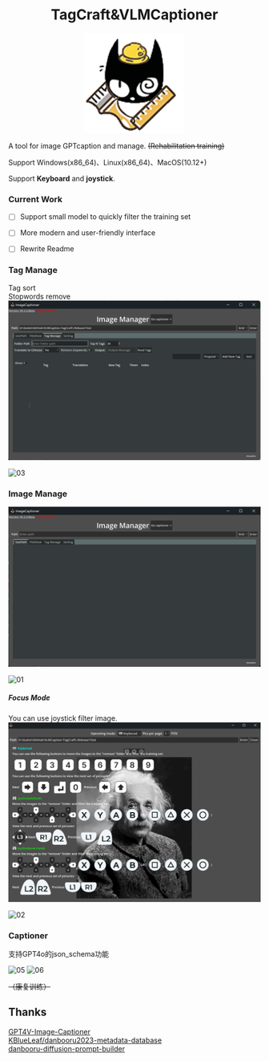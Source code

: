 # <center>TagCraft&VLMCaptioner</center>

<p align="center">
  <a href="https://github.com/SleeeepyZhou/VLMCaption-TagCraft">
    <img src="Resources/workcat.png" width="200" alt="TagCraft logo">
  </a>
</p>

A tool for image GPTcaption and manage.  ~~(Rehabilitation training)~~  

Support Windows(x86_64)、Linux(x86_64)、MacOS(10.12+)  

Support **Keyboard** and **joystick**.

### Current Work

- [ ] Support small model to quickly filter the training set
- [ ] More modern and user-friendly interface
- [ ] Rewrite Readme


### Tag Manage
Tag sort  
Stopwords remove  
<img src=".ex\03.png">  

![03](https://github.com/user-attachments/assets/b79798ce-102c-4418-9dd2-2b319d5ed763)

### Image Manage

<img src=".ex\01.png">  

![01](https://github.com/user-attachments/assets/2426167d-9b22-47ea-b2e4-2b3756ad61d7)  

##### Focus Mode
You can use joystick filter image.  
<img src=".ex\02.png">  

![02](https://github.com/user-attachments/assets/a39ff706-e6d7-49c2-8fb2-fecc6b0d2ab6)  

### Captioner

支持GPT4o的json_schema功能  

![05](https://github.com/user-attachments/assets/5df62905-382a-4a1a-8ba7-f9891a6ac879)
![06](https://github.com/user-attachments/assets/a24ddda5-486c-4430-9c4d-0e9f98fc7d60)

~~（康复训练）~~  

## Thanks  
[GPT4V-Image-Captioner](https://github.com/jiayev/GPT4V-Image-Captioner)  
[KBlueLeaf/danbooru2023-metadata-database](https://huggingface.co/datasets/KBlueLeaf/danbooru2023-metadata-database)  
[danbooru-diffusion-prompt-builder](https://github.com/wfjsw/danbooru-diffusion-prompt-builder)  
